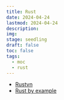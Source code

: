 ```yaml
---
title: Rust
date: 2024-04-24 
lastmod: 2024-04-24 
description: 
img: 
stage: seedling
draft: false
toc: false
tags:
  - moc
  - rust
---
```


- [Rustvn](https://www.rustvn.com/)
- [Rust by example](https://doc.rust-lang.org/rust-by-example/)
